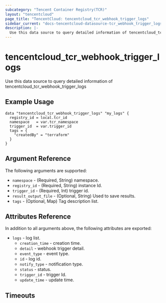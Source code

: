 ```yaml
---
subcategory: "Tencent Container Registry(TCR)"
layout: "tencentcloud"
page_title: "TencentCloud: tencentcloud_tcr_webhook_trigger_logs"
sidebar_current: "docs-tencentcloud-datasource-tcr_webhook_trigger_logs"
description: |-
  Use this data source to query detailed information of tencentcloud_tcr_webhook_trigger_logs
---
```


# tencentcloud_tcr_webhook_trigger_logs

Use this data source to query detailed information of tencentcloud_tcr_webhook_trigger_logs

## Example Usage

```hcl
data "tencentcloud_tcr_webhook_trigger_logs" "my_logs" {
  registry_id = local.tcr_id
  namespace   = var.tcr_namespace
  trigger_id  = var.trigger_id
  tags = {
    "createdBy" = "terraform"
  }
}
```

## Argument Reference

The following arguments are supported:

* `namespace` - (Required, String) namespace.
* `registry_id` - (Required, String) instance Id.
* `trigger_id` - (Required, Int) trigger id.
* `result_output_file` - (Optional, String) Used to save results.
* `tags` - (Optional, Map) Tag description list.

## Attributes Reference

In addition to all arguments above, the following attributes are exported:

* `logs` - log list.
  * `creation_time` - creation time.
  * `detail` - webhook trigger detail.
  * `event_type` - event type.
  * `id` - log id.
  * `notify_type` - notification type.
  * `status` - status.
  * `trigger_id` - trigger Id.
  * `update_time` - update time.


## Timeouts

<no value>


